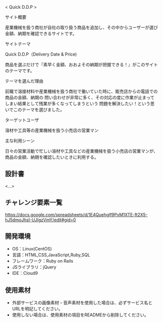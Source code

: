  < Quick D.D.P >

 サイト概要

産業機械を扱う商社が自社の取り扱う商品を追加し、その中からユーザーが選び金額、納期を確認できるサイトです。

 サイトテーマ

Quick D.D.P（Delivery Date & Price)

商品を選ぶだけで『素早く金額、おおよその納期が把握できる！』がこのサイトのテーマです。

 テーマを選んだ理由

前職で溶接材料や産業機械を扱う商社で働いていた時に、販売店からの電話での商品の金額、納期の
問い合わせが非常に多く、その対応の度に作業が止まってしまい結果として残業が多くなってしまうという
問題を解決したい！という思いでこのテーマを選びました。

 ターゲットユーザ

溶材や工具等の産業機械を扱う小売店の営業マン

 主な利用シーン

日々の営業活動で忙しい溶材や工具などの産業機械を扱う小売店の営業マンが、商品の金額、納期を確認したいときに利用する。

## 設計書
<...>

## チャレンジ要素一覧
<https://docs.google.com/spreadsheets/d/1E4Quehglf9PxM1XTE-ft2X5-hJ5dmoJhsI-UJlgzVmY/edit#gid=0>

## 開発環境
- OS：Linux(CentOS)
- 言語：HTML,CSS,JavaScript,Ruby,SQL
- フレームワーク：Ruby on Rails
- JSライブラリ：jQuery
- IDE：Cloud9

## 使用素材
- 外部サービスの画像素材・音声素材を使用した場合は、必ずサービス名とURLを明記してください。
- 使用しない場合は、使用素材の項目をREADMEから削除してください。